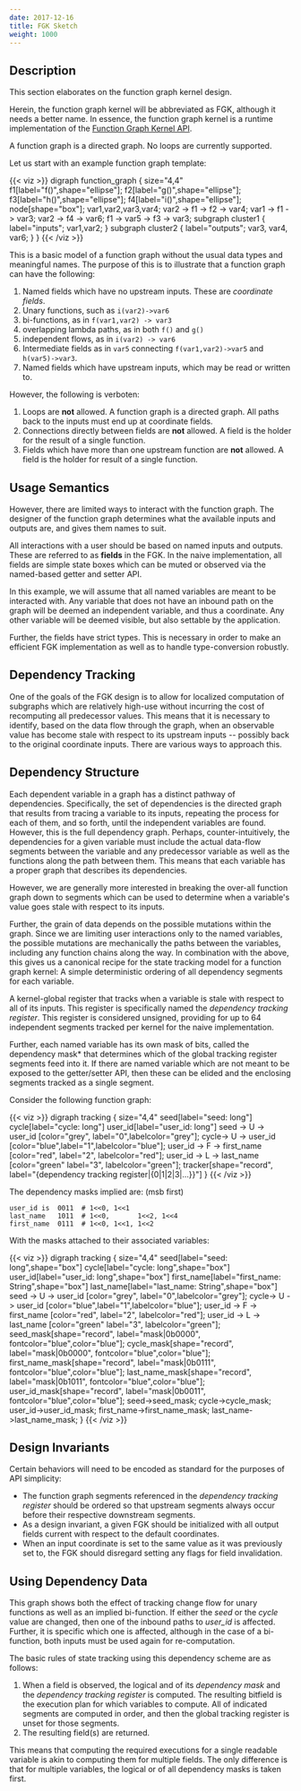 ```yaml
---
date: 2017-12-16
title: FGK Sketch
weight: 1000
---
```


## Description

This section elaborates on the function graph kernel design.

Herein, the function graph kernel will be abbreviated as FGK, although it needs
a better name. In essence, the function graph kernel is a runtime implementation
of the [Function Graph Kernel API](../function_graph_kernel_api).

A function graph is a directed graph. No loops are currently supported.

Let us start with an example function graph template:

{{< viz >}}
digraph function_graph {
    size="4,4"
    f1[label="f()",shape="ellipse"];
    f2[label="g()",shape="ellipse"];
    f3[label="h()",shape="ellipse"];
    f4[label="i()",shape="ellipse"];
    node[shape="box"];
    var1,var2,var3,var4;
    var2 -> f1 -> f2 -> var4;
    var1 -> f1 -> var3;
    var2 -> f4 -> var6;
    f1 -> var5 -> f3 -> var3;
    subgraph cluster1 {
     label="inputs";
     var1,var2;
    }
    subgraph cluster2 {
     label="outputs";
     var3, var4, var6;
    }
}
{{< /viz >}}

This is a basic model of a function graph without the usual data types and
meaningful names. The purpose of this is to illustrate that a function graph
can have the following:

1. Named fields which have no upstream inputs. These are *coordinate fields*.
2. Unary functions, such as `i(var2)->var6`
3. bi-functions, as in `f(var1,var2) -> var3`
4. overlapping lambda paths, as in both `f()` and `g()`
5. independent flows, as in `i(var2) -> var6`
6. Intermediate fields as in `var5` connecting `f(var1,var2)->var5` and `h(var5)->var3`.
7. Named fields which have upstream inputs, which may be read or written to.

However, the following is verboten:

1. Loops are **not** allowed. A function graph is a directed graph. All paths back to the inputs must end up at coordinate fields.
2. Connections directly between fields are **not** allowed. A field is the holder for the result of a single function.
3. Fields which have more than one upstream function are **not** allowed. A field is the holder for result of a single function. 

## Usage Semantics

However, there are limited ways to interact with the function graph. The
designer of the function graph determines what the available inputs and outputs
are, and gives them names to suit. 

All interactions with a user should be based on named inputs and outputs. These
are referred to as **fields** in the FGK. In the naive implementation, all
fields are simple state boxes which can be muted or observed via the named-based
getter and setter API.

In this example, we will assume that all named variables are meant to be
interacted with. Any variable that does not have an inbound path on the graph
will be deemed an independent variable, and thus a coordinate. Any other
variable will be deemed visible, but also settable by the application.

Further, the fields have strict types. This is necessary in order to make an
efficient FGK implementation as well as to handle type-conversion robustly.

## Dependency Tracking

One of the goals of the FGK design is to allow for localized computation of
subgraphs which are relatively high-use without incurring the cost of
recomputing all predecessor values. This means that it is necessary to identify,
based on the data flow through the graph, when an observable value has become
stale with respect to its upstream inputs -- possibly back to the original
coordinate inputs. There are various ways to approach this.

## Dependency Structure

Each dependent variable in a graph has a distinct pathway of dependencies.
Specifically, the set of dependencies is the directed graph that results from
tracing a variable to its inputs, repeating the process for each of them, and so
forth, until the independent variables are found. However, this is the full
dependency graph. Perhaps, counter-intuitively, the dependencies for a given
variable must include the actual data-flow segments between the variable and any
predecessor variable as well as the functions along the path between them. This
means that each variable has a proper graph that describes its dependencies.

However, we are generally more interested in breaking the over-all function
graph down to segments which can be used to determine when a variable's value
goes stale with respect to its inputs.

Further, the grain of data depends on the possible mutations within the graph.
Since we are limiting user interactions only to the named variables, the
possible mutations are mechanically the paths between the variables, including
any function chains along the way. In combination with the above, this gives
us a canonical recipe for the state tracking model for a function graph kernel:
A simple deterministic ordering of all dependency segments for each variable.

A kernel-global register that tracks when a variable is stale with respect to
all of its inputs. This register is specifically named the *dependency tracking
register*. This register is considered unsigned, providing for up to 64
independent segments tracked per kernel for the naive implementation.

Further, each named variable has its own mask of bits, called the dependency
mask* that determines which of the global tracking register segments feed into
it. If there are named variable which are not meant to be exposed to the
getter/setter API, then these can be elided and the enclosing segments tracked
as a single segment.

Consider the following function graph:

{{< viz >}}
digraph tracking {
    size="4,4"
    seed[label="seed: long"]
    cycle[label="cycle: long"]
    user_id[label="user_id: long"]
    seed -> U -> user_id [color="grey", label="0",labelcolor="grey"];
    cycle-> U -> user_id [color="blue",label="1",labelcolor="blue"];
    user_id -> F -> first_name [color="red", label="2", labelcolor="red"];
    user_id -> L -> last_name [color="green" label="3", labelcolor="green"];
  tracker[shape="record", label="{dependency tracking register|{0|1|2|3|...}}"]
}
{{< /viz >}}

The dependency masks implied are: (msb first)

    user_id is  0011  # 1<<0, 1<<1
    last_name   1011  # 1<<0,       1<<2, 1<<4
    first_name  0111  # 1<<0, 1<<1, 1<<2

With the masks attached to their associated variables:

{{< viz >}}
digraph tracking {
    size="4,4"
    seed[label="seed: long",shape="box"]
    cycle[label="cycle: long",shape="box"]
    user_id[label="user_id: long",shape="box"]
    first_name[label="first_name: String",shape="box"]
    last_name[label="last_name: String",shape="box"]
    seed -> U -> user_id [color="grey", label="0",labelcolor="grey"];
    cycle-> U -> user_id [color="blue",label="1",labelcolor="blue"];
    user_id -> F -> first_name [color="red", label="2", labelcolor="red"];
    user_id -> L -> last_name [color="green" label="3", labelcolor="green"];
    seed_mask[shape="record", label="mask|0b0000", fontcolor="blue",color="blue"];
    cycle_mask[shape="record", label="mask|0b0000", fontcolor="blue",color="blue"];
    first_name_mask[shape="record", label="mask|0b0111", fontcolor="blue",color="blue"];
    last_name_mask[shape="record", label="mask|0b1011", fontcolor="blue",color="blue"];
    user_id_mask[shape="record", label="mask|0b0011", fontcolor="blue",color="blue"];
    seed->seed_mask;
    cycle->cycle_mask;
    user_id->user_id_mask;
    first_name->first_name_mask;
    last_name->last_name_mask;
}
{{< /viz >}}

## Design Invariants

Certain behaviors will need to be encoded as standard for the purposes of API
simplicity:

- The function graph segments referenced in the *dependency tracking register*
  should be ordered so that upstream segments always occur before their respective
  downstream segments.
- As a design invariant, a given FGK should be initialized with all output fields
  current with respect to the default coordinates.
- When an input coordinate is set to the same value as it was previously set to,
  the FGK should disregard setting any flags for field invalidation.

## Using Dependency Data

This graph shows both the effect of tracking change flow for unary functions as well
as an implied bi-function. If either the *seed* or the *cycle* value are changed, then
one of the inbound paths to *user_id* is affected. Further, it is specific which one is
affected, although in the case of a bi-function, both inputs must be used again for
re-computation.

The basic rules of state tracking using this dependency scheme are as follows:

1. When a field is observed, the logical and of its *dependency mask* and the
   *dependency tracking register* is computed. The resulting bitfield is the
   execution plan for which variables to compute. All of indicated segments are 
   computed in order, and then the global tracking register is unset for those
   segments.
2. The resulting field(s) are returned.

This means that computing the required executions for a single readable variable 
is akin to computing them for multiple fields. The only difference is that for multiple
variables, the logical or of all dependency masks is taken first.
  
  


